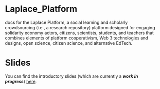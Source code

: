 # Laplace_Platform
docs for the Laplace Platform, a social learning and scholarly crowdsourcing (i.e., a research repository) platform designed for engaging solidarity economy actors, citizens, scientists, students, and teachers that combines elements of platform cooperativism, Web 3 technologies and designs, open science, citizen science, and alternative EdTech.

# Slides

You can find the introductory slides (which are currently a ***work in progress***) [here](https://docs.google.com/presentation/d/1AFoLhvdh4_SHMVjqVjPqs7FuNCLQAUIBCrvRqrOTjSA/edit?usp=sharing). 
